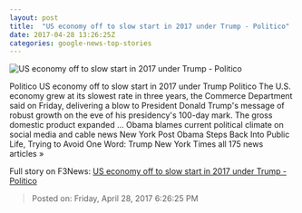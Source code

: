 ```yaml
---
layout: post
title:  "US economy off to slow start in 2017 under Trump - Politico"
date: 2017-04-28 13:26:25Z
categories: google-news-top-stories
---
```


![US economy off to slow start in 2017 under Trump - Politico](http://static.politico.com/ee/69/5aa0b176408e9bc2a7e90fa753f8/16-donald-trump-15-ap-1160.jpg)

Politico US economy off to slow start in 2017 under Trump Politico The U.S. economy grew at its slowest rate in three years, the Commerce Department said on Friday, delivering a blow to President Donald Trump's message of robust growth on the eve of his presidency's 100-day mark. The gross domestic product expanded ... Obama blames current political climate on social media and cable news New York Post Obama Steps Back Into Public Life, Trying to Avoid One Word: Trump New York Times all 175 news articles »


Full story on F3News: [US economy off to slow start in 2017 under Trump - Politico](http://www.f3nws.com/n/uGScTD)

> Posted on: Friday, April 28, 2017 6:26:25 PM
